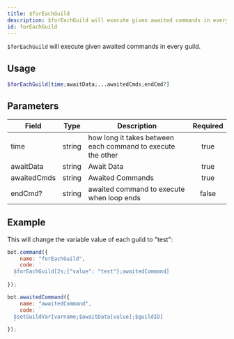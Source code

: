 ```yaml
---
title: $forEachGuild
description: $forEachGuild will execute given awaited commands in every guild.
id: forEachGuild
---
```


`$forEachGuild` will execute given awaited commands in every guild.

## Usage

```php
$forEachGuild[time;awaitData;...awaitedCmds;endCmd?]
```

## Parameters

| Field       | Type   | Description                                                 | Required |
|-------------|--------|-------------------------------------------------------------|:--------:|
| time        | string | how long it takes between each command to execute the other |   true   |
| awaitData   | string | Await Data                                                  |   true   |
| awaitedCmds | string | Awaited Commands                                            |   true   |
| endCmd?     | string | awaited command to execute when loop ends                   |  false   |

## Example

This will change the variable value of each guild to "test":

```javascript
bot.command({
    name: "forEachGuild",
    code: `
  $forEachGuild[2s;{"value": "test"};awaitedCommand]
  `
});

bot.awaitedCommand({
    name: "awaitedCommand",
    code: `
  $setGuildVar[varname;$awaitData[value];$guildID]
  `
});
```